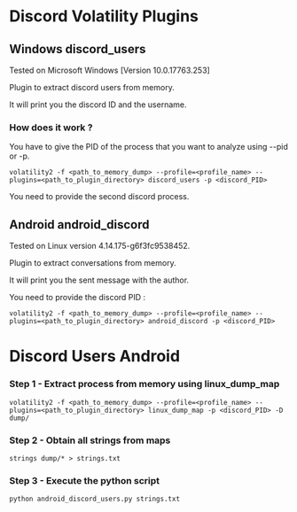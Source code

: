 # Discord Volatility Plugins

## Windows discord_users
Tested on Microsoft Windows [Version 10.0.17763.253]

Plugin to extract discord users from memory.

It will print you the discord ID and the username.

### How does it work ?

You have to give the PID of the process that you want to analyze using --pid or -p.

```
volatility2 -f <path_to_memory_dump> --profile=<profile_name> --plugins=<path_to_plugin_directory> discord_users -p <discord_PID>
```

You need to provide the second discord process.

## Android android_discord
Tested on Linux version 4.14.175-g6f3fc9538452.

Plugin to extract conversations from memory.

It will print you the sent message with the author.

You need to provide the discord PID :

```
volatility2 -f <path_to_memory_dump> --profile=<profile_name> --plugins=<path_to_plugin_directory> android_discord -p <discord_PID>
```

# Discord Users Android

### Step 1 - Extract process from memory using linux_dump_map

```
volatility2 -f <path_to_memory_dump> --profile=<profile_name> --plugins=<path_to_plugin_directory> linux_dump_map -p <discord_PID> -D dump/
```

### Step 2 - Obtain all strings from maps

```
strings dump/* > strings.txt
```

### Step 3 - Execute the python script

```
python android_discord_users.py strings.txt
```
